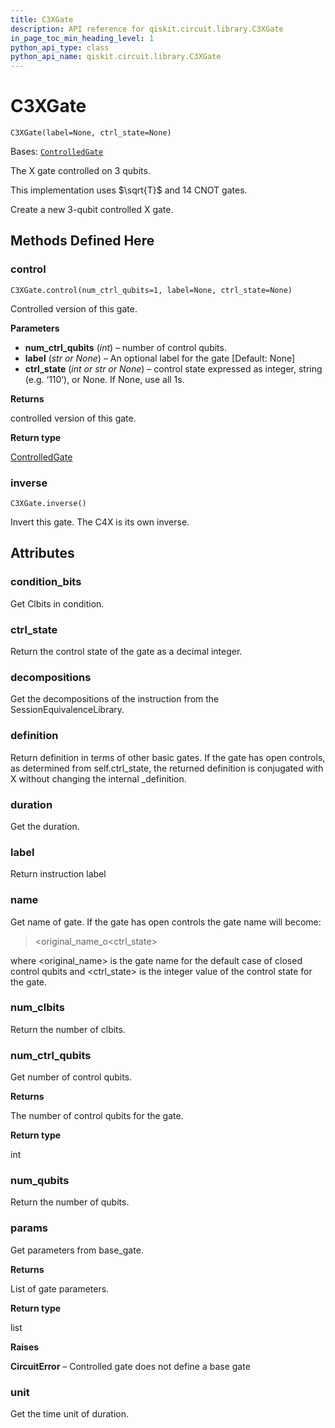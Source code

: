 ```yaml
---
title: C3XGate
description: API reference for qiskit.circuit.library.C3XGate
in_page_toc_min_heading_level: 1
python_api_type: class
python_api_name: qiskit.circuit.library.C3XGate
---
```


# C3XGate

<span id="qiskit.circuit.library.C3XGate" />

`C3XGate(label=None, ctrl_state=None)`

Bases: [`ControlledGate`](qiskit.circuit.ControlledGate "qiskit.circuit.controlledgate.ControlledGate")

The X gate controlled on 3 qubits.

This implementation uses $\sqrt{T}$ and 14 CNOT gates.

Create a new 3-qubit controlled X gate.

## Methods Defined Here

<span id="qiskit-circuit-library-c3xgate-control" />

### control

<span id="qiskit.circuit.library.C3XGate.control" />

`C3XGate.control(num_ctrl_qubits=1, label=None, ctrl_state=None)`

Controlled version of this gate.

**Parameters**

*   **num\_ctrl\_qubits** (*int*) – number of control qubits.
*   **label** (*str or None*) – An optional label for the gate \[Default: None]
*   **ctrl\_state** (*int or str or None*) – control state expressed as integer, string (e.g. ‘110’), or None. If None, use all 1s.

**Returns**

controlled version of this gate.

**Return type**

[ControlledGate](qiskit.circuit.ControlledGate "qiskit.circuit.ControlledGate")

<span id="qiskit-circuit-library-c3xgate-inverse" />

### inverse

<span id="qiskit.circuit.library.C3XGate.inverse" />

`C3XGate.inverse()`

Invert this gate. The C4X is its own inverse.

## Attributes

<span id="qiskit.circuit.library.C3XGate.condition_bits" />

### condition\_bits

Get Clbits in condition.

<span id="qiskit.circuit.library.C3XGate.ctrl_state" />

### ctrl\_state

Return the control state of the gate as a decimal integer.

<span id="qiskit.circuit.library.C3XGate.decompositions" />

### decompositions

Get the decompositions of the instruction from the SessionEquivalenceLibrary.

<span id="qiskit.circuit.library.C3XGate.definition" />

### definition

Return definition in terms of other basic gates. If the gate has open controls, as determined from self.ctrl\_state, the returned definition is conjugated with X without changing the internal \_definition.

<span id="qiskit.circuit.library.C3XGate.duration" />

### duration

Get the duration.

<span id="qiskit.circuit.library.C3XGate.label" />

### label

Return instruction label

<span id="qiskit.circuit.library.C3XGate.name" />

### name

Get name of gate. If the gate has open controls the gate name will become:

> \<original\_name\_o\<ctrl\_state>

where \<original\_name> is the gate name for the default case of closed control qubits and \<ctrl\_state> is the integer value of the control state for the gate.

<span id="qiskit.circuit.library.C3XGate.num_clbits" />

### num\_clbits

Return the number of clbits.

<span id="qiskit.circuit.library.C3XGate.num_ctrl_qubits" />

### num\_ctrl\_qubits

Get number of control qubits.

**Returns**

The number of control qubits for the gate.

**Return type**

int

<span id="qiskit.circuit.library.C3XGate.num_qubits" />

### num\_qubits

Return the number of qubits.

<span id="qiskit.circuit.library.C3XGate.params" />

### params

Get parameters from base\_gate.

**Returns**

List of gate parameters.

**Return type**

list

**Raises**

**CircuitError** – Controlled gate does not define a base gate

<span id="qiskit.circuit.library.C3XGate.unit" />

### unit

Get the time unit of duration.

